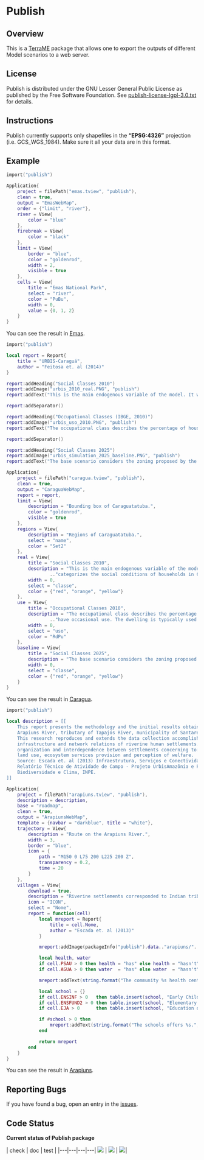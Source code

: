 # Publish
## Overview
This is a [TerraME](http://terrame.org) package that allows one to export the outputs of different Model scenarios to a web server.

## License
Publish is distributed under the GNU Lesser General Public License as published by the Free Software Foundation. See [publish-license-lgpl-3.0.txt](https://github.com/pedro-andrade-inpe/publish/blob/master/license.txt) for details.

## Instructions
Publish currently supports only shapefiles in the <b>“EPSG:4326”</b> projection (i.e. GCS_WGS_1984). Make sure it all your data are in this format.

## Example
```lua
import("publish")

Application{
    project = filePath("emas.tview", "publish"),
    clean = true,
    output = "EmasWebMap",
    order = {"limit", "river"},
    river = View{
        color = "blue"
    },
    firebreak = View{
        color = "black"
    },
    limit = View{
        border = "blue",
        color = "goldenrod",
        width = 2,
        visible = true
    },
    cells = View{
        title = "Emas National Park",
        select = "river",
        color = "PuBu",
        width = 0,
        value = {0, 1, 2}
    }
}
```
You can see the result in [Emas](https://rawgit.com/TerraME/publish/master/examples/EmasWebMap/index.html).

```lua
import("publish")

local report = Report{
    title = "URBIS-Caraguá",
    author = "Feitosa et. al (2014)"
}

report:addHeading("Social Classes 2010")
report:addImage("urbis_2010_real.PNG", "publish")
report:addText("This is the main endogenous variable of the model. It was obtained from a classification that categorizes the social conditions of households in Caraguatatuba on \"condition A\" (best), \"B\" or \"C\". This classification was carried out through satellite imagery interpretation and a cluster analysis (k-means method) on a set of indicators build from census data of income, education, dependency ratio, householder gender, and occupation condition of households. More details on this classification were presented in Feitosa et al. (2012) Vulnerabilidade e Modelos de Simulação como Estratégias Mediadoras: contribuição ao debate das mudanças climáticas e ambientais.")

report:addSeparator()

report:addHeading("Occupational Classes (IBGE, 2010)")
report:addImage("urbis_uso_2010.PNG", "publish")
report:addText("The occupational class describes the percentage of houses and apartments inside such areas that have occasional use. The dwelling is typically used in summer vacations and holidays.")

report:addSeparator()

report:addHeading("Social Classes 2025")
report:addImage("urbis_simulation_2025_baseline.PNG", "publish")
report:addText("The base scenario considers the zoning proposed by the new master plan of Caraguatatuba. This scenario shows how the new master plan consolidates existing patterns and trends, not being able to force significant changes in relation to the risk distribution observed in 2010.")

Application{
    project = filePath("caragua.tview", "publish"),
    clean = true,
    output = "CaraguaWebMap",
    report = report,
    limit = View{
        description = "Bounding box of Caraguatatuba.",
        color = "goldenrod",
        visible = true
    },
    regions = View{
        description = "Regions of Caraguatatuba.",
        select = "name",
        color = "Set2"
    },
    real = View{
        title = "Social Classes 2010",
        description = "This is the main endogenous variable of the model. It was obtained from a classification that "
                .."categorizes the social conditions of households in Caraguatatuba on 'condition A' (best), 'B' or 'C''.",
        width = 0,
        select = "classe",
        color = {"red", "orange", "yellow"}
    },
    use = View{
        title = "Occupational Classes 2010",
        description = "The occupational class describes the percentage of houses and apartments inside such areas that "
                .."have occasional use. The dwelling is typically used in summer vacations and holidays.",
        width = 0,
        select = "uso",
        color = "RdPu"
    },
    baseline = View{
        title = "Social Classes 2025",
        description = "The base scenario considers the zoning proposed by the new master plan of Caraguatatuba.",
        width = 0,
        select = "classe",
        color = {"red", "orange", "yellow"}
    }
}
```
You can see the result in [Caragua](https://rawgit.com/TerraME/publish/master/examples/CaraguaWebMap/index.html).

```lua
import("publish")

local description = [[
    This report presents the methodology and the initial results obtained at the fieldwork along riverine settlements at
    Arapiuns River, tributary of Tapajós River, municipality of Santarém, Pará state, from June 4 th to 15 th , 2012.
    This research reproduces and extends the data collection accomplished for Tapajós communities in 2009, regarding the
    infrastructure and network relations of riverine human settlements. The main objective was to characterize the
    organization and interdependence between settlements concerning to:infrastructure, health and education services,
    land use, ecosystem services provision and perception of welfare.
    Source: Escada et. al (2013) Infraestrutura, Serviços e Conectividade das Comunidades Ribeirinhas do Arapiuns, PA.
    Relatório Técnico de Atividade de Campo - Projeto UrbisAmazônia e Projeto Cenários para a Amazônia: Uso da terra,
    Biodiversidade e Clima, INPE.
]]

Application{
    project = filePath("arapiuns.tview", "publish"),
    description = description,
    base = "roadmap",
    clean = true,
    output = "ArapiunsWebMap",
    template = {navbar = "darkblue", title = "white"},
    trajectory = View{
        description = "Route on the Arapiuns River.",
        width = 3,
        border = "blue",
        icon = {
            path = "M150 0 L75 200 L225 200 Z",
            transparency = 0.2,
            time = 20
        }
    },
    villages = View{
        download = true,
        description = "Riverine settlements corresponded to Indian tribes, villages, and communities that are inserted into public lands.",
        icon = "ICON",
        select = "Nome",
        report = function(cell)
            local mreport = Report{
                title = cell.Nome,
                author = "Escada et. al (2013)"
            }

            mreport:addImage(packageInfo("publish").data.."arapiuns/"..cell.Nome..".jpg")

            local health, water
            if cell.PSAU > 0 then health = "has" else health = "hasn't" end
            if cell.AGUA > 0 then water  = "has" else water  = "hasn't" end

            mreport:addText(string.format("The community %s health center and %s access to water.", health, water))

            local school = {}
            if cell.ENSINF > 0   then table.insert(school, "Early Childhood Education")     end
            if cell.ENSFUND2 > 0 then table.insert(school, "Elementary School")             end
            if cell.EJA > 0      then table.insert(school, "Education of Young and Adults") end

            if #school > 0 then
                mreport:addText(string.format("The schools offers %s.", table.concat(school, ", ")))
            end

            return mreport
        end
    }
}
```
You can see the result in [Arapiuns](https://rawgit.com/TerraME/publish/master/examples/ArapiunsWebMap/index.html).

## Reporting Bugs
If you have found a bug, open an entry in the [issues](https://github.com/TerraME/publish/issues).

## Code Status
<b> Current status of Publish package </b>

| check | doc | test |
|---|---|---|---|
[<img src="http://www.dpi.inpe.br/jenkins/buildStatus/icon?job=terrame-ci-publish-code-analysis-linux-ubuntu-14.04">](http://www.dpi.inpe.br/jenkins/job/terrame-ci-publish-code-analysis-linux-ubuntu-14.04/lastBuild/consoleFull) | [<img src="http://www.dpi.inpe.br/jenkins/buildStatus/icon?job=terrame-ci-publish-doc-linux-ubuntu-14.04">](http://www.dpi.inpe.br/jenkins/job/terrame-ci-publish-doc-linux-ubuntu-14.04/lastBuild/consoleFull) | [<img src="http://www.dpi.inpe.br/jenkins/buildStatus/icon?job=terrame-ci-publish-unittest-linux-ubuntu-14.04">](http://www.dpi.inpe.br/jenkins/job/terrame-ci-publish-unittest-linux-ubuntu-14.04/lastBuild/consoleFull)|
